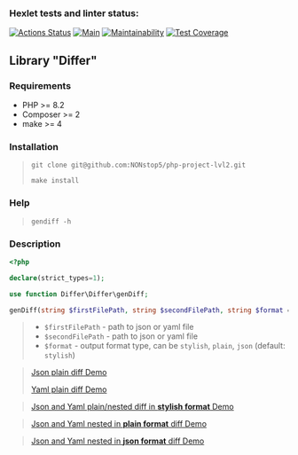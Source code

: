 ### Hexlet tests and linter status:
[![Actions Status](https://github.com/NONstop5/php-project-lvl2/workflows/hexlet-check/badge.svg)](https://github.com/NONstop5/php-project-lvl2/actions)
[![Main](https://github.com/NONstop5/php-project-lvl2/actions/workflows/main.yml/badge.svg)](https://github.com/NONstop5/php-project-lvl2/actions)
[![Maintainability](https://api.codeclimate.com/v1/badges/959acf8bd094de9ffdb8/maintainability)](https://codeclimate.com/github/NONstop5/php-project-lvl2/maintainability)
[![Test Coverage](https://api.codeclimate.com/v1/badges/959acf8bd094de9ffdb8/test_coverage)](https://codeclimate.com/github/NONstop5/php-project-lvl2/test_coverage)

## Library "Differ"

### Requirements
- PHP >= 8.2
- Composer >= 2
- make >= 4

### Installation
> `git clone git@github.com:NONstop5/php-project-lvl2.git`
> 
> `make install`

### Help
>`gendiff -h`

### Description

```php
<?php

declare(strict_types=1);

use function Differ\Differ\genDiff;

genDiff(string $firstFilePath, string $secondFilePath, string $format = 'stylish'): string
```
> - `$firstFilePath` - path to json or yaml file
> - `$secondFilePath` - path to json or yaml file
> - `$format` - output format type, can be `stylish`, `plain`, `json` (default: `stylish`)

> <a href="https://asciinema.org/a/XR3E5U9ycfXG757OVNxF7p7Bx">Json plain diff Demo</a>
>
> <a href="https://asciinema.org/a/ql778qebUxWyT480tsQ8a8RYU">Yaml plain diff Demo</a>

> <a href="https://asciinema.org/a/SCUkOAZFdnw0wOMj00QjP6hC5">Json and Yaml plain/nested diff in **stylish format** Demo</a>

> <a href="https://asciinema.org/a/2KBsyQsfepJjin1qQ9ikQGU9Y">Json and Yaml nested in **plain format** diff Demo</a>

> <a href="https://asciinema.org/a/qB2G9FE0DD18gE7mELUcFimJY">Json and Yaml nested in **json format** diff Demo</a>
